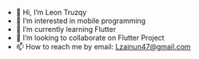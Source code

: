 - 👋 Hi, I’m Leon Truzqy 
- 👀 I’m interested in mobile programming
- 🌱 I’m currently learning Flutter
- 💞️ I’m looking to collaborate on Flutter Project
- 📫 How to reach me by email: Lzainun47@gmail.com

<!---
MbahYonnn/MbahYonnn is a ✨ special ✨ repository because its `README.md` (this file) appears on your GitHub profile.
You can click the Preview link to take a look at your changes.
--->
